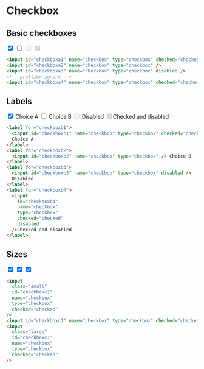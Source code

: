 # Checkbox

## Basic checkboxes

<div class="example-wrapper">
  <div class="example row">
   <input id="checkboxa1" name="checkbox" type="checkbox" checked="checked">
   <input id="checkboxa2" name="checkbox" type="checkbox">
   <input id="checkboxa3" name="checkbox" type="checkbox" disabled>
   <input id="checkboxa4" name="checkbox" type="checkbox" checked="checked" disabled>
  </div>

```html
<input id="checkboxa1" name="checkbox" type="checkbox" checked="checked" />
<input id="checkboxa2" name="checkbox" type="checkbox" />
<input id="checkboxa3" name="checkbox" type="checkbox" disabled />
<!-- prettier-ignore -->
<input id="checkboxa4" name="checkbox" type="checkbox" checked="checked" disabled>
```

</div>

## Labels

<div class="example-wrapper">
  <div class="example row">
    <label for="checkboxb1"><input id="checkboxb1" name="checkbox" type="checkbox" checked="checked"> Choice A</label>
    <label for="checkboxb2"><input id="checkboxb2" name="checkbox" type="checkbox"> Choice B</label>
    <label for="checkboxb3"><input id="checkboxb3" name="checkbox" type="checkbox" disabled> Disabled</label>
     <label for="checkboxb4"><input id="checkboxb4" name="checkbox" type="checkbox" checked="checked" disabled>Checked and disabled
     </label>
  </div>

```html
<label for="checkboxb1">
  <input id="checkboxb1" name="checkbox" type="checkbox" checked="checked" />
  Choice A
</label>
<label for="checkboxb2">
  <input id="checkboxb2" name="checkbox" type="checkbox" /> Choice B
</label>
<label for="checkboxb3">
  <input id="checkboxb3" name="checkbox" type="checkbox" disabled />
  Disabled
</label>
<label for="checkboxb4">
  <input
    id="checkboxb4"
    name="checkbox"
    type="checkbox"
    checked="checked"
    disabled
  />Checked and disabled
</label>
```

</div>

## Sizes

<div class="example-wrapper">
  <div class="example row">
   <input class="small" id="checkboxc1" name="checkbox" type="checkbox" checked="checked">
   <input id="checkboxc1" name="checkbox" type="checkbox" checked="checked">
   <input class="large" id="checkboxc1" name="checkbox" type="checkbox" checked="checked">

  </div>

```html
<input
  class="small"
  id="checkboxc1"
  name="checkbox"
  type="checkbox"
  checked="checked"
/>
<input id="checkboxc1" name="checkbox" type="checkbox" checked="checked" />
<input
  class="large"
  id="checkboxc1"
  name="checkbox"
  type="checkbox"
  checked="checked"
/>
```

</div>
